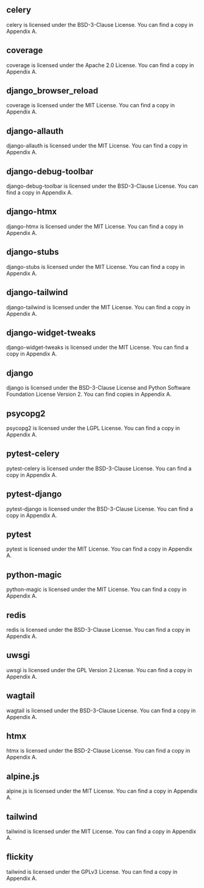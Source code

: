 ## celery
celery is licensed under the BSD-3-Clause License. You can find a copy in Appendix A.

## coverage
coverage is licensed under the Apache 2.0 License. You can find a copy in Appendix A.

## django_browser_reload
coverage is licensed under the MIT License. You can find a copy in Appendix A.

## django-allauth
django-allauth is licensed under the MIT License. You can find a copy in Appendix A.

## django-debug-toolbar
django-debug-toolbar is licensed under the BSD-3-Clause License. You can find a copy in Appendix A.

## django-htmx
django-htmx is licensed under the MIT License. You can find a copy in Appendix A.

## django-stubs
django-stubs is licensed under the MIT License. You can find a copy in Appendix A.

## django-tailwind
django-tailwind is licensed under the MIT License. You can find a copy in Appendix A.

## django-widget-tweaks
django-widget-tweaks is licensed under the MIT License. You can find a copy in Appendix A.

## django
django is licensed under the BSD-3-Clause License and Python Software Foundation License Version 2. You can find copies in Appendix A.

## psycopg2
psycopg2 is licensed under the LGPL License. You can find a copy in Appendix A. 

## pytest-celery
pytest-celery is licensed under the BSD-3-Clause License. You can find a copy in Appendix A. 

## pytest-django
pytest-django is licensed under the BSD-3-Clause License. You can find a copy in Appendix A. 

## pytest
pytest is licensed under the MIT License. You can find a copy in Appendix A.

## python-magic
python-magic is licensed under the MIT License. You can find a copy in Appendix A.

## redis
redis is licensed under the BSD-3-Clause License. You can find a copy in Appendix A. 

## uwsgi
uwsgi is licensed under the GPL Version 2 License. You can find a copy in Appendix A. 

## wagtail
wagtail is licensed under the BSD-3-Clause License. You can find a copy in Appendix A. 

## htmx
htmx is licensed under the BSD-2-Clause License. You can find a copy in Appendix A. 

## alpine.js
alpine.js is licensed under the MIT License. You can find a copy in Appendix A.

## tailwind
tailwind is licensed under the MIT License. You can find a copy in Appendix A.

## flickity
tailwind is licensed under the GPLv3 License. You can find a copy in Appendix A.

